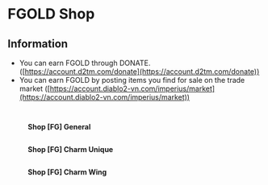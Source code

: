 # FGOLD Shop

## Information

* You can earn FGOLD through DONATE. ([https://account.d2tm.com/donate](https://account.d2tm.com/donate))
* You can earn FGOLD by posting items you find for sale on the trade market ([https://account.diablo2-vn.com/imperius/market](https://account.diablo2-vn.com/imperius/market))

<figure><img src="../.gitbook/assets/image (118).png" alt=""><figcaption></figcaption></figure>

<figure><img src="../.gitbook/assets/image (119).png" alt=""><figcaption><p><strong>Shop [FG] General</strong></p></figcaption></figure>

<figure><img src="../.gitbook/assets/image (120).png" alt=""><figcaption><p><strong>Shop [FG] Charm Unique</strong></p></figcaption></figure>

<figure><img src="../.gitbook/assets/image (121).png" alt=""><figcaption><p><strong>Shop [FG] Charm Wing</strong></p></figcaption></figure>